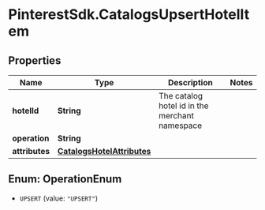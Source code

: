 # PinterestSdk.CatalogsUpsertHotelItem

## Properties

Name | Type | Description | Notes
------------ | ------------- | ------------- | -------------
**hotelId** | **String** | The catalog hotel id in the merchant namespace | 
**operation** | **String** |  | 
**attributes** | [**CatalogsHotelAttributes**](CatalogsHotelAttributes.md) |  | 



## Enum: OperationEnum


* `UPSERT` (value: `"UPSERT"`)




